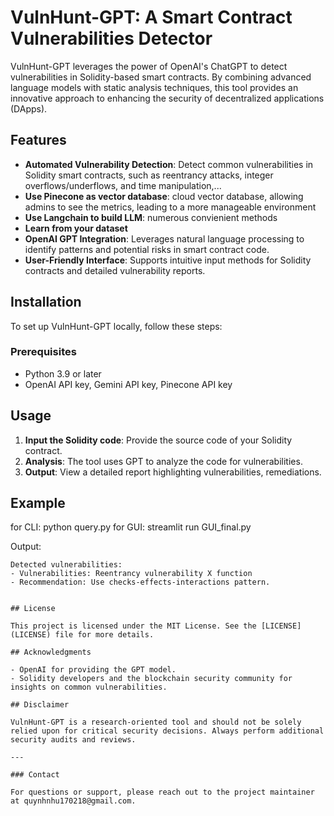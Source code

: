# VulnHunt-GPT: A Smart Contract Vulnerabilities Detector

VulnHunt-GPT leverages the power of OpenAI's ChatGPT to detect vulnerabilities in Solidity-based smart contracts. By combining advanced language models with static analysis techniques, this tool provides an innovative approach to enhancing the security of decentralized applications (DApps).

## Features

- **Automated Vulnerability Detection**: Detect common vulnerabilities in Solidity smart contracts, such as reentrancy attacks, integer overflows/underflows, and time manipulation,...
- **Use Pinecone as vector database**: cloud vector database, allowing admins to see the metrics, leading to a more manageable environment
- **Use Langchain to build LLM**: numerous convienient methods
- **Learn from your dataset**
- **OpenAI GPT Integration**: Leverages natural language processing to identify patterns and potential risks in smart contract code.
- **User-Friendly Interface**: Supports intuitive input methods for Solidity contracts and detailed vulnerability reports.

## Installation

To set up VulnHunt-GPT locally, follow these steps:

### Prerequisites
- Python 3.9 or later
- OpenAI API key, Gemini API key, Pinecone API key

## Usage

1. **Input the Solidity code**: Provide the source code of your Solidity contract.
2. **Analysis**: The tool uses GPT to analyze the code for vulnerabilities.
3. **Output**: View a detailed report highlighting vulnerabilities, remediations.

## Example

for CLI: python query.py
for GUI: streamlit run GUI_final.py

Output:
```
Detected vulnerabilities:
- Vulnerabilities: Reentrancy vulnerability X function 
- Recommendation: Use checks-effects-interactions pattern.


## License

This project is licensed under the MIT License. See the [LICENSE](LICENSE) file for more details.

## Acknowledgments

- OpenAI for providing the GPT model.
- Solidity developers and the blockchain security community for insights on common vulnerabilities.

## Disclaimer

VulnHunt-GPT is a research-oriented tool and should not be solely relied upon for critical security decisions. Always perform additional security audits and reviews.

---

### Contact

For questions or support, please reach out to the project maintainer at quynhnhu170218@gmail.com.

